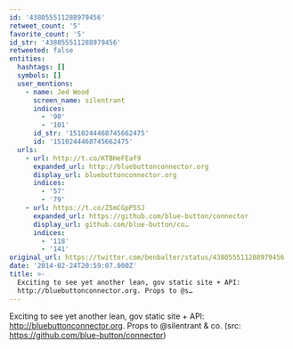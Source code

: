 ```yaml
---
id: '438055511288979456'
retweet_count: '5'
favorite_count: '5'
id_str: '438055511288979456'
retweeted: false
entities:
  hashtags: []
  symbols: []
  user_mentions:
    - name: Jed Wood
      screen_name: silentrant
      indices:
        - '90'
        - '101'
      id_str: '1510244468745662475'
      id: '1510244468745662475'
  urls:
    - url: http://t.co/KTBHeFEaf9
      expanded_url: http://bluebuttonconnector.org
      display_url: bluebuttonconnector.org
      indices:
        - '57'
        - '79'
    - url: https://t.co/Z5mCGpP5SJ
      expanded_url: https://github.com/blue-button/connector
      display_url: github.com/blue-button/co…
      indices:
        - '118'
        - '141'
original_url: https://twitter.com/benbalter/status/438055511288979456
date: '2014-02-24T20:59:07.000Z'
title: >-
  Exciting to see yet another lean, gov static site + API:
  http://bluebuttonconnector.org. Props to @s…
---
```


Exciting to see yet another lean, gov static site + API: http://bluebuttonconnector.org. Props to @silentrant &amp; co. (src: https://github.com/blue-button/connector)